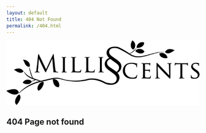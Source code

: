 ```yaml
---
layout: default
title: 404 Not Found
permalink: /404.html
---
```


<div id="splash">
  <img src="/images/logo.png">
  <h2>404 Page not found</h2>
</div>
